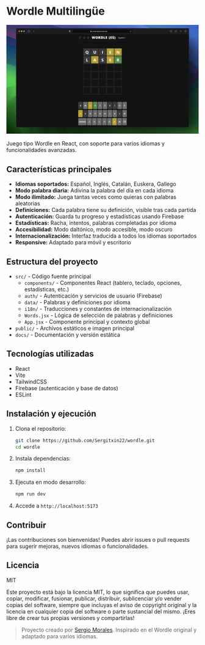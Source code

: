 # Wordle Multilingüe

![Wordle](public/wordle.webp)

Juego tipo Wordle en React, con soporte para varios idiomas y funcionalidades avanzadas.

## Características principales

- **Idiomas soportados:** Español, Inglés, Catalán, Euskera, Gallego
- **Modo palabra diaria:** Adivina la palabra del día en cada idioma
- **Modo ilimitado:** Juega tantas veces como quieras con palabras aleatorias
- **Definiciones:** Cada palabra tiene su definición, visible tras cada partida
- **Autenticación:** Guarda tu progreso y estadísticas usando Firebase
- **Estadísticas:** Racha, intentos, palabras completadas por idioma
- **Accesibilidad:** Modo daltónico, modo accesible, modo oscuro
- **Internacionalización:** Interfaz traducida a todos los idiomas soportados
- **Responsive:** Adaptado para móvil y escritorio

## Estructura del proyecto

- `src/` - Código fuente principal
  - `components/` - Componentes React (tablero, teclado, opciones, estadísticas, etc.)
  - `auth/` - Autenticación y servicios de usuario (Firebase)
  - `data/` - Palabras y definiciones por idioma
  - `i18n/` - Traducciones y constantes de internacionalización
  - `Words.jsx` - Lógica de selección de palabras y definiciones
  - `App.jsx` - Componente principal y contexto global
- `public/` - Archivos estáticos e imagen principal
- `docs/` - Documentación y versión estática

## Tecnologías utilizadas

- React
- Vite
- TailwindCSS
- Firebase (autenticación y base de datos)
- ESLint

## Instalación y ejecución

1. Clona el repositorio:
   ```sh
   git clone https://github.com/Sergitxin22/wordle.git
   cd wordle
   ```
2. Instala dependencias:
   ```sh
   npm install
   ```
3. Ejecuta en modo desarrollo:
   ```sh
   npm run dev
   ```
4. Accede a `http://localhost:5173`

## Contribuir

¡Las contribuciones son bienvenidas! Puedes abrir issues o pull requests para sugerir mejoras, nuevos idiomas o funcionalidades.

## Licencia

MIT

Este proyecto está bajo la licencia MIT, lo que significa que puedes usar, copiar, modificar, fusionar, publicar, distribuir, sublicenciar y/o vender copias del software, siempre que incluyas el aviso de copyright original y la licencia en cualquier copia del software o parte sustancial del mismo. ¡Eres libre de crear tus propias versiones y compartirlas!

> Proyecto creado por [Sergio Morales](https://github.com/Sergitxin22). Inspirado en el Wordle original y adaptado para varios idiomas.